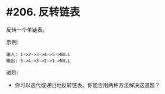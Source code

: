 # #206. 反转链表

反转一个单链表。

示例:
```
输入: 1->2->3->4->5->NULL
输出: 5->4->3->2->1->NULL
```

进阶:
* 你可以迭代或递归地反转链表。你能否用两种方法解决这道题？

